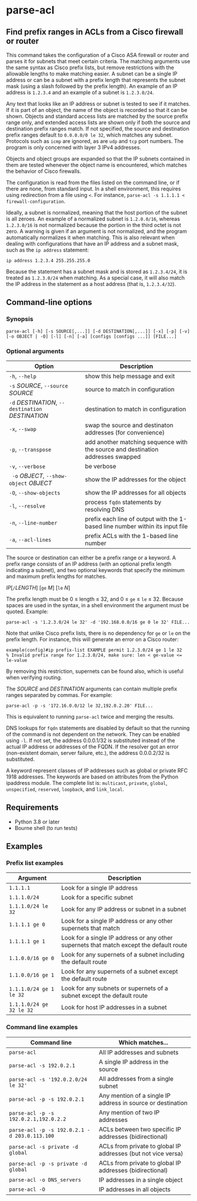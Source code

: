 # parse-acl
## Find prefix ranges in ACLs from a Cisco firewall or router

This command takes the configuration of a Cisco ASA firewall or router and parses it for subnets that meet certain criteria.
The matching arguments use the same syntax as Cisco prefix lists, but
remove restrictions with the allowable lengths to make matching easier.
A subnet can be a single IP address or can be a subnet with a prefix length that represents the
subnet mask (using a slash followed by the prefix length).
An example of an IP address is ```1.2.3.4``` and an example of a subnet is ```1.2.3.0/24```.

Any text that looks like an IP address or subnet is tested to see if it matches.
If it is part of an object, the name of the object is recorded so that it can be shown.  Objects
and standard access lists
are matched by the source prefix range only, and extended access lists are shown only
if both the source and destination prefix ranges match.
If not specified, the source and destination prefix ranges default to ```0.0.0.0/0 le 32```,
which matches any subnet.  Protocols such as ```icmp``` are ignored, as are ```udp```
and ```tcp``` port numbers.  The program is only concerned with layer 3 IPv4 addresses.

Objects and object groups are expanded so that the IP subnets contained in them
are tested whenever the object name is encountered, which matches the behavior of
Cisco firewalls.

The configuration is read from the files listed on the command line, or if there are none, from
standard input.  In a shell environment, this requires using
redirection from a file using ```<```.  For instance, ```parse-acl -s 1.1.1.1 < firewall-configuration```.

Ideally, a subnet is normalized, meaning that the host portion of the subnet is all zeroes.
An example of a normalized subnet is ```1.2.0.0/16```, whereas ```1.2.3.0/16``` is not normalized because the
portion in the third octet is not zero.  A warning is given if an argument is not normalized, and the program
automatically normalizes it when matching.
This is also relevant when dealing with configurations that have an IP address and a subnet mask, such as the
```ip address``` statement:

    ip address 1.2.3.4 255.255.255.0

Because the statement has a subnet mask and is stored as ```1.2.3.4/24```,
it is treated as ```1.2.3.0/24``` when matching.  As a special case, it will also match the IP address
in the statement as a host address (that is, ```1.2.3.4/32```).

## Command-line options

### Synopsis

```parse-acl [-h] [-s SOURCE[,...]] [-d DESTINATION[,...]] [-x] [-p] [-v] [-o OBJECT | -O] [-l] [-n] [-a] [configs [configs ...]] [FILE...]```

### Optional arguments

| Option | Description |
| ------ | ----------- |
| ```-h```, ```--help``` |           show this help message and exit |
| ```-s``` *SOURCE*, ```--source``` *SOURCE* | source to match in configuration |
| ```-d``` *DESTINATION*, ```--destination``` *DESTINATION* | destination to match in configuration |
|  ```-x```, ```--swap``` |        swap the source and destinaton addresses (for convenience) |
|  ```-p```, ```--transpose``` |      add another matching sequence with the source and destination addresses swapped |
| ```-v```, ```--verbose``` |        be verbose |
| ``` -o``` *OBJECT*, ```--show-object``` *OBJECT* |                        show the IP addresses for the object |
| ```-O```, ```--show-objects``` |    show the IP addresses for all objects |
|  ```-l```, ```--resolve```     |    process ```fqdn``` statements by resolving DNS |
|  ```-n```, ```--line-number``` |    prefix each line of output with the 1-based line number within its input file |
|  ```-a```, ```--acl-lines```   |    prefix ACLs with the 1-based line number |

The source or destination can either be a prefix range or a keyword.
A prefix range consists of an IP address (with an optional prefix
length indicating a subnet), and two optional keywords that specify
the minimum and maximum prefix lengths for matches.

*IP*[```/```*LENGTH*] [```ge``` *M*] [```le``` *N*]

The prefix length must be 0 ≤ length ≤ 32, and 0 ≤ ```ge``` ≤ ```le``` ≤ 32.
Because spaces are used in the syntax, in a shell environment the argument must
be quoted.  Example: 

    parse-acl -s '1.2.3.0/24 le 32' -d '192.168.0.0/16 ge 0 le 32' FILE...

Note that unlike Cisco prefix lists, there is no dependency for
```ge``` or ```le``` on the prefix length.  For instance, this will
generate an error on a Cisco router:

    example(config)#ip prefix-list EXAMPLE permit 1.2.3.0/24 ge 1 le 32
    % Invalid prefix range for 1.2.3.0/24, make sure: len < ge-value <= le-value

By removing this restriction, supernets can be found also, which is
useful when verifying routing.

The *SOURCE* and *DESTINATION* arguments can contain multiple prefix
ranges separated by commas.  For example:

    parse-acl -p -s '172.16.0.0/12 le 32,192.0.2.20' FILE...

This is equivalent to running ```parse-acl``` twice and merging the
results.

DNS lookups for ```fqdn``` statements are disabled by default so
that the running of the command is not dependent on the network.
They can be enabled using ```-l```.  If not set, the address 0.0.0.1/32
is substituted instead of the actual IP address or addresses of the FQDN.
If the resolver got an error (non-existent domain, server failure,
etc.), the address 0.0.0.2/32 is substituted.

A keyword represent classes of IP addresses such as global or private
RFC 1918 addresses.  The keywords are based on attributes from the
Python ipaddress module.  The complete list is: ```multicast```,
```private```, ```global```, ```unspecified```, ```reserved```,
```loopback```, and ```link_local```.

## Requirements

- Python 3.8 or later
- Bourne shell (to run tests)

## Examples

### Prefix list examples

| Argument | Description |
| --- | --- |
| ```1.1.1.1```                 | Look for a single IP address |
| ```1.1.1.0/24```              | Look for a specific subnet |
| ```1.1.1.0/24 le 32```        | Look for any IP address or subnet in a subnet |
| ```1.1.1.1 ge 0```            | Look for a single IP address or any other supernets that match |
| ```1.1.1.1 ge 1```            | Look for a single IP address or any other supernets that match except the default route |
| ```1.1.0.0/16 ge 0```         | Look for any supernets of a subnet including the default route |
| ```1.1.0.0/16 ge 1```         | Look for any supernets of a subnet except the default route |
| ```1.1.1.0/24 ge 1 le 32```   | Look for any subnets or supernets of a subnet except the default route |
| ```1.1.1.0/24 ge 32 le 32```  | Look for host IP addresses in a subnet |

### Command line examples

| Command line | Which matches... |
| --- | --- |
| ```parse-acl``` | All IP addresses and subnets |
| ```parse-acl -s 192.0.2.1``` | A single IP address in the source |
| ```parse-acl -s '192.0.2.0/24 le 32'``` | All addresses from a single subnet |
| ```parse-acl -p -s 192.0.2.1``` | Any mention of a single IP address in source or destination |
| ```parse-acl -p -s 192.0.2.1,192.0.2.2``` | Any mention of two IP addresses |
| ```parse-acl -p -s 192.0.2.1 -d 203.0.113.100``` | ACLs between two specific IP addresses (bidirectional) |
| ```parse-acl -s private -d global``` | ACLs from private to global IP addresses (but not vice versa) |
| ```parse-acl -p -s private -d global``` | ACLs from private to global IP addresses (bidirectional) |
| ```parse-acl -o DNS_servers``` | IP addresses in a single object |
| ```parse-acl -O``` | IP addresses in all objects |
